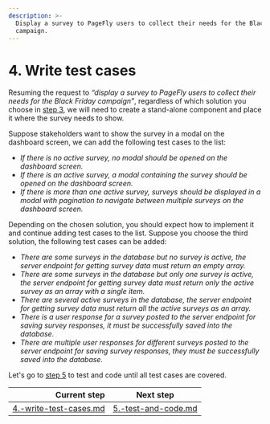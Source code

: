 ```yaml
---
description: >-
  Display a survey to PageFly users to collect their needs for the Black Friday
  campaign.
---
```


# 4. Write test cases

Resuming the request to _“display a survey to PageFly users to collect their needs for the Black Friday campaign”_, regardless of which solution you choose in [step 3](3.-choose-one-solution.md), we will need to create a stand-alone component and place it where the survey needs to show.

Suppose stakeholders want to show the survey in a modal on the dashboard screen, we can add the following test cases to the list:

* _If there is no active survey, no modal should be opened on the dashboard screen._
* _If there is an active survey, a modal containing the survey should be opened on the dashboard screen._
* _If there is more than one active survey, surveys should be displayed in a modal with pagination to navigate between multiple surveys on the dashboard screen._

Depending on the chosen solution, you should expect how to implement it and continue adding test cases to the list. Suppose you choose the third solution, the following test cases can be added:

* _There are some surveys in the database but no survey is active, the server endpoint for getting survey data must return an empty array._
* _There are some surveys in the database but only one survey is active, the server endpoint for getting survey data must return only the active survey as an array with a single item._
* _There are several active surveys in the database, the server endpoint for getting survey data must return all the active surveys as an array._
* _There is a user response for a survey posted to the server endpoint for saving survey responses, it must be successfully saved into the database._
* _There are multiple user responses for different surveys posted to the server endpoint for saving survey responses, they must be successfully saved into the database._

Let's go to [step 5](5.-test-and-code.md) to test and code until all test cases are covered.

|                                                            Current step | Next step                                                         |
| ----------------------------------------------------------------------: | ----------------------------------------------------------------- |
| [4.-write-test-cases.md](../processes/4.-write-test-cases.md "mention") | [5.-test-and-code.md](../processes/5.-test-and-code.md "mention") |
